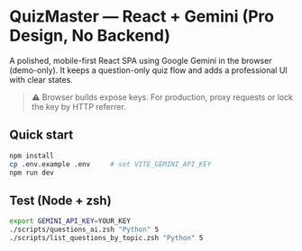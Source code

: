 # QuizMaster — React + Gemini (Pro Design, No Backend)

A polished, mobile-first React SPA using Google Gemini in the browser (demo-only).
It keeps a question-only quiz flow and adds a professional UI with clear states.

> ⚠️ Browser builds expose keys. For production, proxy requests or lock the key by HTTP referrer.

## Quick start
```bash
npm install
cp .env.example .env     # set VITE_GEMINI_API_KEY
npm run dev
```

## Test (Node + zsh)
```bash
export GEMINI_API_KEY=YOUR_KEY
./scripts/questions_ai.zsh "Python" 5
./scripts/list_questions_by_topic.zsh "Python" 5
```

